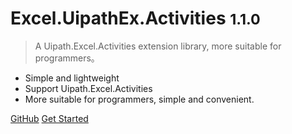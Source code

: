 <!-- ![logo](_media/icon.svg) -->

# Excel.UipathEx.Activities <small>1.1.0</small>

> A Uipath.Excel.Activities extension library, more suitable for programmers。

- Simple and lightweight
- Support Uipath.Excel.Activities
- More suitable for programmers, simple and convenient.

[GitHub](https://github.com/bysxiang/Bysxiang.UipathExcelEx.Activities.git)
[Get Started](#docsify)